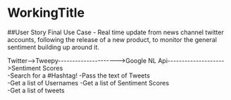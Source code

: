 # WorkingTitle

##User Story Final Use Case - Real time update from news channel twitter accounts, following the release of a new product, 
to monitor the general sentiment building up around it.<br/>

Twitter-->Tweepy--------------------->Google NL Api-------------------->Sentiment Scores <br/>
         -Search for a #Hashtag!      -Pass the text of Tweets<br/>
         -Get a list of Usernames     -Get a list of Sentiment Scores<br/>
         -Get a list of tweets        <br/>
